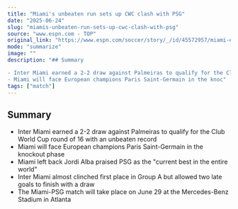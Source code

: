 ```yaml
---
title: "Miami's unbeaten run sets up CWC clash with PSG"
date: "2025-06-24"
slug: "miamis-unbeaten-run-sets-up-cwc-clash-with-psg"
source: "www.espn.com - TOP"
original_link: "https://www.espn.com/soccer/story/_/id/45572957/miami-earns-showdown-best-world-psg-club-world-cup-round-16"
mode: "summarize"
image: ""
description: "## Summary

- Inter Miami earned a 2-2 draw against Palmeiras to qualify for the Club World Cup round of 16 with an unbeaten record
- Miami will face European champions Paris Saint-Germain in the knoc"
tags: ["match"]
---
```


## Summary

- Inter Miami earned a 2-2 draw against Palmeiras to qualify for the Club World Cup round of 16 with an unbeaten record
- Miami will face European champions Paris Saint-Germain in the knockout phase
- Miami left back Jordi Alba praised PSG as the "current best in the entire world"
- Inter Miami almost clinched first place in Group A but allowed two late goals to finish with a draw
- The Miami-PSG match will take place on June 29 at the Mercedes-Benz Stadium in Atlanta